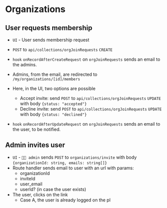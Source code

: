 # Organizations

## User requests membership

- `UI` - User sends membership request
- `POST` to `api/collections/orgJoinRequests` `CREATE`
- `hook` `onRecordAfterCreateRequest` on `orgJoinRequests` sends an email to the admins.

- Admins, from the email, are redirected to `/my/organizations/[id]/members`
- Here, in the UI, two options are possible

  - Accept invite: send `POST` to `api/collections/orgJoinRequests` `UPDATE` with body `{status: "accepted"}`
  - Decline invite: send `POST` to `api/collections/orgJoinRequests` `UPDATE` with body `{status: "declined"}`

- `hook` `onRecordAfterUpdateRequest` on `orgJoinRequests` sends an email to the user, to be notified.

## Admin invites user

- `UI` - `🧑‍💼 admin` sends `POST` to `organizations/invite` with body `{organizationId: string, emails: string[]}`
- Route handler sends email to user with an url with params:
  - organizationId
  - inviteId
  - user_email
  - userId? (in case the user exists)
- The user, clicks on the link
  - Case A, the user is already logged on the pl
